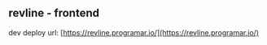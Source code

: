 ## revline - frontend

dev deploy url: [https://revline.programar.io/](https://revline.programar.io/)
